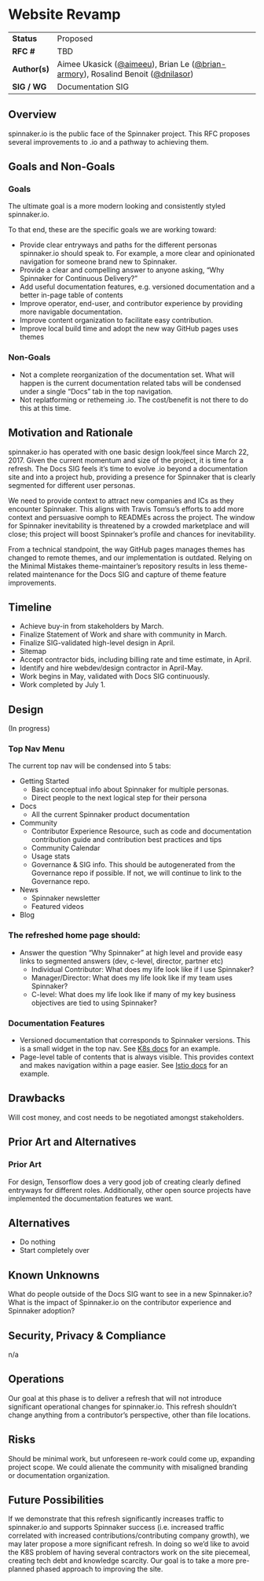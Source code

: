 # Website Revamp

| | |
|-|-|
| **Status**     | Proposed|
| **RFC #**      | TBD |
| **Author(s)**  | Aimee Ukasick ([@aimeeu](https://github.com/aimeeu)), Brian Le ([@brian-armory](https://github.com/brian-armory)), Rosalind Benoit ([@dnilasor](https://github.com/dnilasor)) |
| **SIG / WG**   | Documentation SIG |

## Overview

spinnaker.io is the public face of the Spinnaker project. This RFC proposes several improvements to .io and a pathway to achieving them.

## Goals and Non-Goals

### Goals

The ultimate goal is a more modern looking and consistently styled spinnaker.io.

To that end, these are the specific goals we are working toward: 

* Provide clear entryways and paths for the different personas spinnaker.io should speak to. For example, a more clear and opinionated navigation for someone brand new to Spinnaker.
* Provide a clear and compelling answer to anyone asking, “Why Spinnaker for Continuous Delivery?”
* Add useful documentation features, e.g. versioned documentation and a better in-page table of contents
* Improve operator, end-user, and contributor experience by providing more navigable documentation.
* Improve content organization to facilitate easy contribution.
* Improve local build time and adopt the new way GitHub pages uses themes

### Non-Goals

* Not a complete reorganization of the documentation set. What will happen is the current documentation related tabs will be condensed under a single “Docs” tab in the top navigation.
* Not replatforming or rethemeing .io. The cost/benefit is not there to do this at this time.

## Motivation and Rationale

spinnaker.io has operated with one basic design look/feel since March 22, 2017. Given the current momentum and size of the project, it is time for a refresh. The Docs SIG feels it’s time to evolve .io beyond a documentation site and into a project hub, providing a presence for Spinnaker that is clearly segmented for different user personas.

We need to provide context to attract new companies and ICs as they encounter Spinnaker. This aligns with Travis Tomsu’s efforts to add more context and persuasive oomph to READMEs across the project. The window for Spinnaker inevitability is threatened by a crowded marketplace and will close; this project will boost Spinnaker’s profile and chances for inevitability.

From a technical standpoint, the way GitHub pages manages themes has changed to remote themes, and our implementation is outdated. Relying on the Minimal Mistakes theme-maintainer’s repository results in less theme-related maintenance for the Docs SIG and capture of theme feature improvements.

## Timeline
* Achieve buy-in from stakeholders by March.
* Finalize Statement of Work and share with community in March.
* Finalize SIG-validated high-level design in April.
* Sitemap
* Accept contractor bids, including billing rate and time estimate, in April.
* Identify and hire webdev/design contractor in April-May.
* Work begins in May, validated with Docs SIG continuously.
* Work completed by July 1.

## Design 

(In progress)

### Top Nav Menu
The current top nav will be condensed into 5 tabs:

* Getting Started
    * Basic conceptual info about Spinnaker for multiple personas.
    * Direct people to the next logical step for their persona
* Docs
    * All the current Spinnaker product documentation
* Community
    * Contributor Experience Resource, such as code and documentation contribution guide and contribution best practices and tips
    * Community Calendar
    * Usage stats
    * Governance & SIG info. This should be autogenerated from the Governance repo if possible. If not, we will continue to link to the Governance repo.
* News
    * Spinnaker newsletter
    * Featured videos
* Blog

### The refreshed home page should:
* Answer the question “Why Spinnaker” at high level and provide easy links to segmented answers (dev, c-level, director, partner etc)
  * Individual Contributor: What does my life look like if I use Spinnaker?
  * Manager/Director: What does my life look like if my team uses Spinnaker?
  * C-level: What does my life look like if many of my key business objectives are tied to using Spinnaker?

### Documentation Features

* Versioned documentation that corresponds to Spinnaker versions. This is a small widget in the top nav. See [K8s docs](kubernetes.io/docs/home) for an example.
* Page-level table of contents that is always visible. This provides context and makes navigation within a page easier. See [Istio docs](https://istio.io/docs/concepts/what-is-istio/) for an example. 

## Drawbacks
Will cost money, and cost needs to be negotiated amongst stakeholders.

## Prior Art and Alternatives

### Prior Art
For design, Tensorflow does a very good job of creating clearly defined entryways for different roles. Additionally, other open source projects have implemented the documentation features we want.

## Alternatives

* Do nothing
* Start completely over

## Known Unknowns
What do people outside of the Docs SIG want to see in a new Spinnaker.io?
What is the impact of Spinnaker.io on the contributor experience and Spinnaker adoption?

## Security, Privacy & Compliance

n/a

##  Operations
Our goal at this phase is to deliver a refresh that will not introduce significant operational changes for spinnaker.io. This refresh shouldn’t change anything from a contributor’s perspective, other than file locations.

## Risks

Should be minimal work, but unforeseen re-work could come up, expanding project scope.
We could alienate the community with misaligned branding or documentation organization.

## Future Possibilities
If we demonstrate that this refresh significantly increases traffic to spinnaker.io and supports Spinnaker success (i.e. increased traffic correlated with increased contributions/contributing company growth), we may later propose a more significant refresh. In doing so we’d like to avoid the K8S problem of having several contractors work on the site piecemeal, creating tech debt and knowledge scarcity. Our goal is to take a more pre-planned phased approach to improving the site. 
